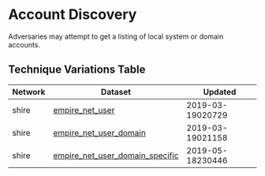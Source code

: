 # Account Discovery

Adversaries may attempt to get a listing of local system or domain accounts.

## Technique Variations Table

| Network | Dataset | Updated |
| ------- | --------- | ------- |
| shire | [empire_net_user](./empire_net_user.md) | 2019-03-19020729 |
| shire | [empire_net_user_domain](./empire_net_user_domain.md) | 2019-03-19021158 |
| shire | [empire_net_user_domain_specific](./empire_net_user_domain_specific) | 2019-05-18230446 |